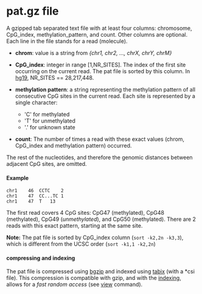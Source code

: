 # pat.gz file

A gzipped tab separated text file with at least four columns: chromosome, CpG_index, methylation_pattern, and count. Other columns are optional.
Each line in the file stands for a read (molecule). 

* **chrom**: value is a string from _{chr1, chr2, …, chrX, chrY, chrM}_
* **CpG_index**: integer in range [1,NR_SITES]. The index of the first site occurring on the current read.
The pat file is sorted by this column. In [hg19](https://genome.ucsc.edu/cgi-bin/hgGateway?db=hg19 "hg19 in UCSC"), NR_SITES == 28,217,448.


* **methylation pattern**: a string representing the methylation pattern of all consecutive CpG sites in the current read. 
Each site is represented by a single character: 
  * 'C' for methylated
  * 'T' for unmethylated
  * '.' for unknown state
* **count**: The number of times a read with these exact values (chrom, CpG_index and methylation pattern) occurred.

The rest of the nucleotides, and therefore the genomic distances between adjacent CpG sites, are omitted.

#### Example 
```
chr1	46	CCTC	2
chr1	47	CC...TC	1
chr1	47	T	13
```
The first read covers 4 CpG sites: CpG47 (methylated), CpG48 (methylated), CpG49 (*unmethylated*), and CpG50 (methylated). 
There are 2 reads with this exact pattern, starting at the same site.


**Note:** The pat file is sorted by CpG_index column (`sort -k2,2n -k3,3`), which is different from the UCSC order (`sort -k1,1 -k2,2n`)

#### compressing and indexing
The pat file is compressed using [bgzip](http://www.htslib.org/doc/bgzip.html) and indexed using [tabix](http://www.htslib.org/doc/tabix.html) (with a \*csi file). 
This compression is compatible with gzip, and with the [indexing](https://github.com/nloyfer/wgbs_tools/blob/master/docs/index.md), allows for a *fast random access* (see [view](https://github.com/nloyfer/wgbs_tools/blob/master/docs/view.md) command).


